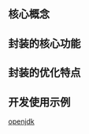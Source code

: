 
## 核心概念

## 封装的核心功能

## 封装的优化特点

## 开发使用示例
[openjdk](http://hg.openjdk.java.net/jdk8u/jdk8u/jdk/file/6bfaecb8ff77/src/share/classes/)
